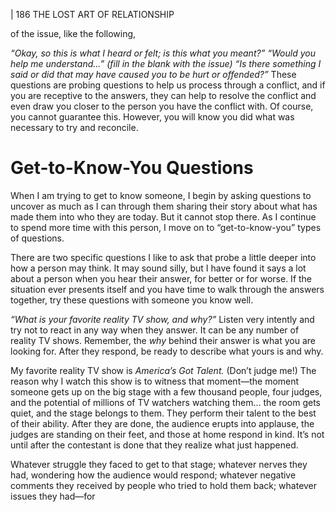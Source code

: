 | 186 THE LOST ART OF RELATIONSHIP

of the issue, like the following,

_“Okay, so this is what I heard or felt; is this what you meant?”
“Would you help me understand...” (fill in the blank with the issue)
“Is there something I said or did that may have caused you to be
hurt or offended?”_
These questions are probing questions to help us process through a conflict,
and if you are receptive to the answers, they can help to resolve the conflict and
even draw you closer to the person you have the conflict with. Of course, you
cannot guarantee this. However, you will know you did what was necessary to
try and reconcile.

# Get-to-Know-You Questions

When I am trying to get to know someone, I begin by asking questions to
uncover as much as I can through them sharing their story about what has made
them into who they are today. But it cannot stop there. As I continue to spend
more time with this person, I move on to “get-to-know-you” types of questions.

There are two specific questions I like to ask that probe a little deeper into
how a person may think. It may sound silly, but I have found it says a lot about
a person when you hear their answer, for better or for worse. If the situation ever
presents itself and you have time to walk through the answers together, try these
questions with someone you know well.

_“What is your favorite reality TV show, and why?”_
Listen very intently and try not to react in any way when they answer. It can
be any number of reality TV shows. Remember, the _why_ behind their answer is
what you are looking for. After they respond, be ready to describe what yours
is and why.

My favorite reality TV show is _America’s Got Talent._ (Don’t judge me!)
The reason why I watch this show is to witness that moment—the moment
someone gets up on the big stage with a few thousand people, four judges, and
the potential of millions of TV watchers watching them... the room gets quiet,
and the stage belongs to them. They perform their talent to the best of their
ability. After they are done, the audience erupts into applause, the judges are
standing on their feet, and those at home respond in kind. It’s not until after the
contestant is done that they realize what just happened.

Whatever struggle they faced to get to that stage; whatever nerves they had,
wondering how the audience would respond; whatever negative comments they
received by people who tried to hold them back; whatever issues they had—for

